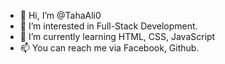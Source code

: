 - 👋 Hi, I’m @TahaAli0
- 👀 I’m interested in Full-Stack Development.
- 🌱 I’m currently learning HTML, CSS, JavaScript
- 📫 You can reach me via Facebook, Github.

<!---
TahaAli0/TahaAli0 is a ✨ special ✨ repository because its `README.md` (this file) appears on your GitHub profile.
You can click the Preview link to take a look at your changes.
--->
